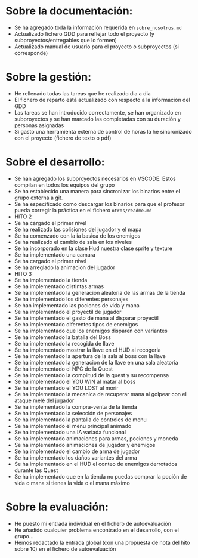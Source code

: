 # Sobre la documentación:
- Se ha agregado toda la información requerida en `sobre_nosotros.md`
- Actualizado fichero GDD para reflejar todo el proyecto (y subproyectos/entregables que lo formen)
- Actualizado manual de usuario para el proyecto o subproyectos (si corresponde)

# Sobre la gestión:
- He rellenado todas las tareas que he realizado dia a dia
- El fichero de reparto está actualizado con respecto a la información del GDD
- Las tareas se han introducido correctamente, se han organizado en subproyectos y se han marcado las completadas con su duración y personas asignadas
- Si gasto una herramienta externa de control de horas la he sincronizado con el proyecto (fichero de texto o pdf)

# Sobre el desarrollo:
- Se han agregado los subproyectos necesarios en VSCODE. Estos compilan en todos los equipos del grupo
- Se ha establecido una manera para sincronizar los binarios entre el grupo externa a git. 
- Se ha especificado como descargar los binarios para que el profesor pueda corregir la práctica en el fichero `otros/readme.md`
- HITO 2
- Se ha cargado el primer nivel
- Se ha realizado las colisiones del jugador y el mapa
- Se ha comenzado con la ia basica de los enemigos
- Se ha realizado el cambio de sala en los niveles
- Se ha incorporado en la clase Hud nuestra clase sprite y texture
- Se ha implementado una camara
- Se ha cargado el primer nivel
- Se ha arreglado la animacion del jugador
- HITO 3
- Se ha implementado la tienda
- Se ha implementado distintas armas
- Se ha implementado la generación aleatoria de las armas de la tienda
- Se ha implementado los diferentes personajes
- Se han implementado las pociones de vida y mana
- Se ha implementado el proyectil de jugador
- Se ha implementado el gasto de mana al disparar proyectil
- Se ha implementado diferentes tipos de enemigos
- Se ha implementado que los enemigos disparen con variantes
- Se ha implementado la batalla del Boss
- Se ha implementado la recogida de llave
- Se ha implementado mostrar la llave en el HUD al recogerla
- Se ha implementado la apertura de la sala al boss con la llave
- Se ha implementado la generacion de la llave en una sala aleatoria
- Se ha implementado el NPC de la Quest
- Se ha implementado la complitud de la quest y su recompensa
- Se ha implementado el YOU WIN al matar al boss
- Se ha implementado el YOU LOST al morir 
- Se ha implementado la mecanica de recuperar mana al golpear con el ataque melé del jugador
- Se ha implementado la compra-venta de la tienda
- Se ha implementado la selección de personajes
- Se ha implementado la pantalla de controles de menu
- Se ha implementado el menu principal animado
- Se ha implementado una IA variada funcional
- Se ha implementado animaciones para armas, pociones y moneda 
- Se ha implementado animaciones de jugador y enemigos
- Se ha implementado el cambio de arma de jugador
- Se ha implementado los daños variantes del arma
- Se ha implementado en el HUD el conteo de enemigos derrotados durante las Quest
- Se ha implementado que en la tienda no puedas comprar la poción de vida o mana si tienes la vida o el mana máximo


# Sobre la evaluación:
- He puesto mi entrada individual en el fichero de autoevaluación
- He añadido cualquier problema encontrado en el desarrollo, con el grupo...
- Hemos redactado la entrada global (con una propuesta de nota del hito sobre 10) en el fichero de autoevaluación

